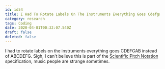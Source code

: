 ```yaml
---
id: id54
title: I Had To Rotate Labels On The Instruments Everything Goes Cdefgab Instead Of Abcdefg Sigh I Cant Believe This Is Part Of The...
category: research
tags: Coding
date: 2020-04-01T00:32:07.540Z
draft: false
deleted: false
---
```


I had to rotate labels on the instruments everything goes CDEFGAB instead of ABCDEFG. Sigh, I can't believe this is part of the [Scientific Pitch Notation][1] specification, music people are strange sometimes.

[1]: https://en.wikipedia.org/wiki/Scientific_pitch_notation